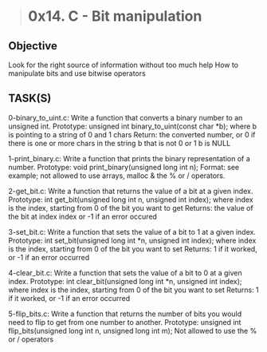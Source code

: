 > # 0x14. C - Bit manipulation
## Objective
Look for the right source of information without too much help How to manipulate bits and use bitwise operators

## TASK(S)
0-binary_to_uint.c: Write a function that converts a binary number to an unsigned int.
Prototype: unsigned int binary_to_uint(const char *b);
where b is pointing to a string of 0 and 1 chars
Return: the converted number, or 0 if there is one or more chars in the string b that is not 0 or 1 b is NULL

1-print_binary.c: Write a function that prints the binary representation of a number.
Prototype: void print_binary(unsigned long int n);
Format: see example; not allowed to use arrays, malloc & the % or / operators.

2-get_bit.c: Write a function that returns the value of a bit at a given index.
Prototype: int get_bit(unsigned long int n, unsigned int index);
where index is the index, starting from 0 of the bit you want to get
Returns: the value of the bit at index index or -1 if an error occured

3-set_bit.c: Write a function that sets the value of a bit to 1 at a given index.
Prototype: int set_bit(unsigned long int *n, unsigned int index);
where index is the index, starting from 0 of the bit you want to set
Returns: 1 if it worked, or -1 if an error occurred

4-clear_bit.c: Write a function that sets the value of a bit to 0 at a given index.
Prototype: int clear_bit(unsigned long int *n, unsigned int index);
where index is the index, starting from 0 of the bit you want to set
Returns: 1 if it worked, or -1 if an error occurred

5-flip_bits.c: Write a function that returns the number of bits you would need to flip to get from one number to another.
Prototype: unsigned int flip_bits(unsigned long int n, unsigned long int m);
Not allowed to use the % or / operators